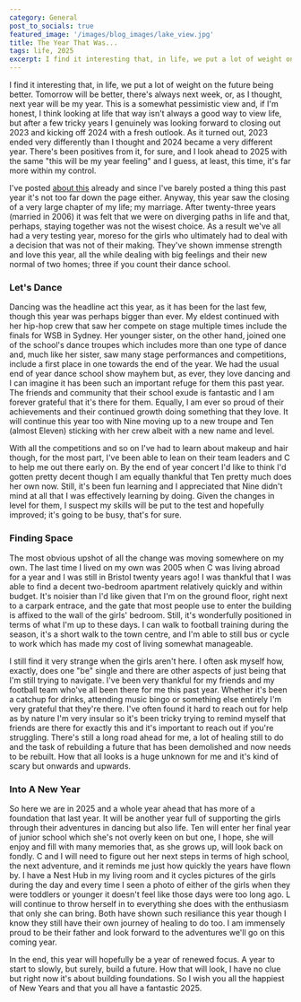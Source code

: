 ```yaml
---
category: General
post_to_socials: true
featured_image: '/images/blog_images/lake_view.jpg'
title: The Year That Was...
tags: life, 2025
excerpt: I find it interesting that, in life, we put a lot of weight on the future being better. Tomorrow will be better, there's always next week, or, as I thought, next year will be my year. This is a somewhat pessimistic view and, if I'm honest, I think looking at life that way is a good way to view life, but after a few tricky years I genuinely was looking forward to closing out 2023 and kicking off 2024 with a fresh outlook. As it turned out, 2023 ended very differently than I thought and 2024 became a very different year. There's been positives from it, for sure, and I look ahead to 2025 with the same "this will be my year feeling" and I guess, at least, this time, it's far more within my control.
---
```

I find it interesting that, in life, we put a lot of weight on the future being better. Tomorrow will be better, there's always next week, or, as I thought, next year will be my year. This is a somewhat pessimistic view and, if I'm honest, I think looking at life that way isn't always a good way to view life, but after a few tricky years I genuinely was looking forward to closing out 2023 and kicking off 2024 with a fresh outlook. As it turned out, 2023 ended very differently than I thought and 2024 became a very different year. There's been positives from it, for sure, and I look ahead to 2025 with the same "this will be my year feeling" and I guess, at least, this time, it's far more within my control.

I've posted [about this](https://www.pntaylor.net/blog/changing-times) already and since I've barely posted a thing this past year it's not too far down the page either. Anyway, this year saw the closing of a very large chapter of my life; my marriage. After twenty-three years (married in 2006) it was felt that we were on diverging paths in life and that, perhaps, staying together was not the wisest choice. As a result we've all had a very testing year, moreso for the girls who ultimately had to deal with a decision that was not of their making. They've shown immense strength and love this year, all the while dealing with big feelings and their new normal of two homes; three if you count their dance school.

### Let's Dance

Dancing was the headline act this year, as it has been for the last few, though this year was perhaps bigger than ever. My eldest continued with her hip-hop crew that saw her compete on stage multiple times include the finals for WSB in Sydney. Her younger sister, on the other hand, joined one of the school's dance troupes which includes more than one type of dance and, much like her sister, saw many stage performances and competitions, include a first place in one towards the end of the year. We had the usual end of year dance school show mayhem but, as ever, they love dancing and I can imagine it has been such an important refuge for them this past year. The friends and community that their school exude is fantastic and I am forever grateful that it's there for them. Equally, I am ever so proud of their achievements and their continued growth doing something that they love. It will continue this year too with Nine moving up to a new troupe and Ten (almost Eleven) sticking with her crew albeit with a new name and level.

With all the competitions and so on I've had to learn about makeup and hair though, for the most part, I've been able to lean on their team leaders and C to help me out there early on. By the end of year concert I'd like to think I'd gotten pretty decent though I am equally thankful that Ten pretty much does her own now. Still, it's been fun learning and I appreciated that Nine didn't mind at all that I was effectively learning by doing. Given the changes in level for them, I suspect my skills will be put to the test and hopefully improved; it's going to be busy, that's for sure.

### Finding Space

The most obvious upshot of all the change was moving somewhere on my own. The last time I lived on my own was 2005 when C was living abroad for a year and I was still in Bristol twenty years ago! I was thankful that I was able to find a decent two-bedroom apartment relatively quickly and within budget. It's noisier than I'd like given that I'm on the ground floor, right next to a carpark entrace, and the gate that most people use to enter the building is affixed to the wall of the girls' bedroom. Still, it's wonderfully positioned in terms of what I'm up to these days. I can walk to football training during the season, it's a short walk to the town centre, and I'm able to still bus or cycle to work which has made my cost of living somewhat manageable.

I still find it very strange when the girls aren't here. I often ask myself how, exactly, does one "be" single and there are other aspects of just being that I'm still trying to navigate. I've been very thankful for my friends and my football team who've all been there for me this past year. Whether it's been a catchup for drinks, attending music bingo or something else entirely I'm very grateful that they're there. I've often found it hard to reach out for help as  by nature I'm very insular so it's been tricky trying to remind myself that friends are there for exactly this and it's important to reach out if you're struggling. There's still a long road ahead for me, a lot of healing still to do and the task of rebuilding a future that has been demolished and now needs to be rebuilt. How that all looks is a huge unknown for me and it's kind of scary but onwards and upwards.

### Into A New Year

So here we are in 2025 and a whole year ahead that has more of a foundation that last year. It will be another year full of supporting the girls through their adventures in dancing but also life. Ten will enter her final year of junior school which she's not overly keen on but one, I hope, she will enjoy and fill with many memories that, as she grows up, will look back on fondly. C and I will need to figure out her next steps in terms of high school, the next adventure, and it reminds me just how quickly the years have flown by. I have a Nest Hub in my living room and it cycles pictures of the girls during the day and every time I seen a photo of either of the girls when they were toddlers or younger it doesn't feel like those days were too long ago. L will continue to throw herself in to everything she does with the enthusiasm that only she can bring. Both have shown such resiliance this year though I know they still have their own journey of healing to do too. I am immensely proud to be their father and look forward to the adventures we'll go on this coming year.

In the end, this year will hopefully be a year of renewed focus. A year to start to slowly, but surely, build a future. How that will look, I have no clue but right now it's about building foundations. So I wish you all the happiest of New Years and that you all have a fantastic 2025.
